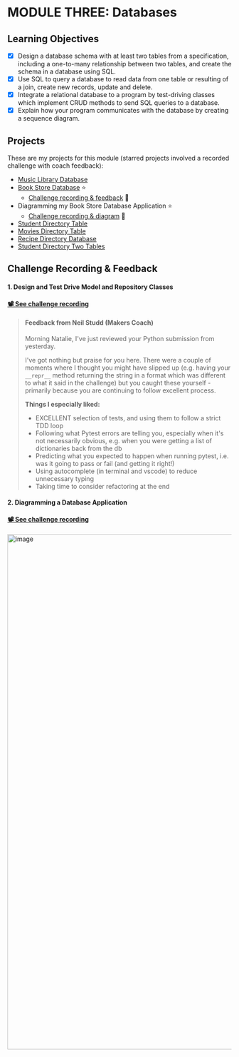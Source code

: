 # MODULE THREE: Databases

## Learning Objectives

- [x] Design a database schema with at least two tables from a specification, including a one-to-many relationship between two tables, and create the schema in a database using SQL.
- [x] Use SQL to query a database to read data from one table or resulting of a join, create new records, update and delete.
- [x] Integrate a relational database to a program by test-driving classes which implement CRUD methods to send SQL queries to a database.
- [x] Explain how your program communicates with the database by creating a sequence diagram.

## Projects
These are my projects for this module (starred projects involved a recorded challenge with coach feedback):
- [Music Library Database](https://github.com/NatalieJClark/music-library-database)
- [Book Store Database](https://github.com/NatalieJClark/book-store-database)  ⭐️ 
    - <a href=#1-design-and-test-drive-model-and-repository-classes>Challenge recording & feedback</a> 👀
- Diagramming my Book Store Database Application  ⭐️ 
    - <a href=#2-diagramming-a-database-application>Challenge recording & diagram</a> 👀
- [Student Directory Table](https://github.com/NatalieJClark/student-directory-table)
- [Movies Directory Table](https://github.com/NatalieJClark/movies-directory-table)
- [Recipe Directory Database](https://github.com/NatalieJClark/recipe-directory-database)
- [Student Directory Two Tables](https://github.com/NatalieJClark/student-directory-two-tables)
  
## Challenge Recording & Feedback

#### 1. Design and Test Drive Model and Repository Classes

#### [📽️ See challenge recording](https://drive.google.com/drive/folders/1aRsaxHB6pmVlBQxWwPlbHnwA1DzLdTKO)

> #### Feedback from Neil Studd (Makers Coach)
> Morning Natalie, I've just reviewed your Python submission from yesterday.
> 
> I've got nothing but praise for you here. There were a couple of moments where I thought you might have slipped up (e.g. having your `__repr__` method returning the string in a format which was different to what it said in the challenge) but you caught these yourself - primarily because you are continuing to follow excellent process.
> 
> **Things I especially liked:**
> - EXCELLENT selection of tests, and using them to follow a strict TDD loop
> - Following what Pytest errors are telling you, especially when it's not necessarily obvious, e.g. when you were getting a list of dictionaries back from the db
> - Predicting what you expected to happen when running pytest, i.e. was it going to pass or fail (and getting it right!)
> - Using autocomplete (in terminal and vscode) to reduce unnecessary typing
> - Taking time to consider refactoring at the end

#### 2. Diagramming a Database Application

#### [📽️ See challenge recording](https://drive.google.com/drive/folders/1aRsaxHB6pmVlBQxWwPlbHnwA1DzLdTKO)

<img width="1155" alt="image" src="https://github.com/NatalieJClark/my-makers-journey/assets/107806810/3226c025-0ea2-4611-8208-d3701d45409c">

